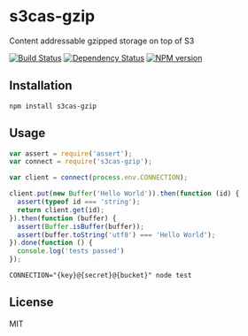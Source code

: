 # s3cas-gzip

Content addressable gzipped storage on top of S3

[![Build Status](https://img.shields.io/travis/ForbesLindesay/s3cas-gzip/master.svg)](https://travis-ci.org/ForbesLindesay/s3cas-gzip)
[![Dependency Status](https://img.shields.io/david/ForbesLindesay/s3cas-gzip.svg)](https://david-dm.org/ForbesLindesay/s3cas-gzip)
[![NPM version](https://img.shields.io/npm/v/s3cas-gzip.svg)](https://www.npmjs.org/package/s3cas-gzip)

## Installation

    npm install s3cas-gzip

## Usage

```js
var assert = require('assert');
var connect = require('s3cas-gzip');

var client = connect(process.env.CONNECTION);

client.put(new Buffer('Hello World')).then(function (id) {
  assert(typeof id === 'string');
  return client.get(id);
}).then(function (buffer) {
  assert(Buffer.isBuffer(buffer));
  assert(buffer.toString('utf8') === 'Hello World');
}).done(function () {
  console.log('tests passed')
});
```

```
CONNECTION="{key}@{secret}@{bucket}" node test
```

## License

  MIT
